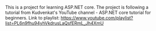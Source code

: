 This is a project for learning ASP.NET core.
The project is following a tutorial from Kudvenkat's YouTube channel - ASP.NET core tutorial for beginners.
Link to playlist: https://www.youtube.com/playlist?list=PL6n9fhu94yhVkdrusLaQsfERmL_Jh4XmU
